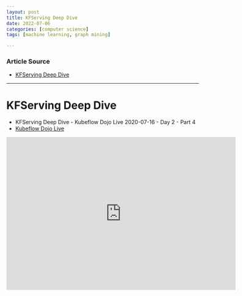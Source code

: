 ```yaml
---
layout: post
title: KFServing Deep Dive
date: 2022-07-06
categories: [computer science]
tags: [machine learning, graph mining]

---
```


### Article Source

* [KFServing Deep Dive](https://www.youtube.com/watch?v=VN2htoRSUzY)


---

# KFServing Deep Dive


* KFServing Deep Dive - Kubeflow Dojo Live 2020-07-16 - Day 2 - Part 4
* [Kubeflow Dojo Live](https://github.com/IBM/KubeflowDojo)


<iframe width="600" height="400" src="https://www.youtube.com/embed/VN2htoRSUzY" title="YouTube video player" frameborder="0" allow="accelerometer; autoplay; clipboard-write; encrypted-media; gyroscope; picture-in-picture" allowfullscreen></iframe>